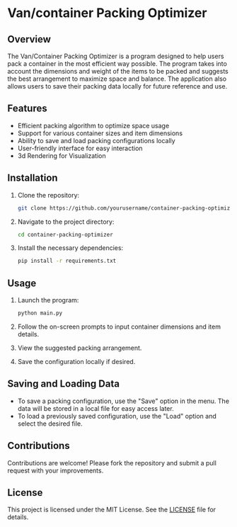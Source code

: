 # Van/container Packing Optimizer

## Overview

The Van/Container Packing Optimizer is a program designed to help users pack a container in the most efficient way possible. The program takes into account the dimensions and weight of the items to be packed and suggests the best arrangement to maximize space and balance. The application also allows users to save their packing data locally for future reference and use.

## Features

- Efficient packing algorithm to optimize space usage
- Support for various container sizes and item dimensions
- Ability to save and load packing configurations locally
- User-friendly interface for easy interaction
- 3d Rendering for Visualization

## Installation

1. Clone the repository:

   ```bash
   git clone https://github.com/yourusername/container-packing-optimizer.git
   ```

2. Navigate to the project directory:

   ```bash
   cd container-packing-optimizer
   ```

3. Install the necessary dependencies:

   ```bash
   pip install -r requirements.txt
   ```

## Usage

1. Launch the program:

   ```bash
   python main.py
   ```

2. Follow the on-screen prompts to input container dimensions and item details.

3. View the suggested packing arrangement.

4. Save the configuration locally if desired.

## Saving and Loading Data

- To save a packing configuration, use the "Save" option in the menu. The data will be stored in a local file for easy access later.
- To load a previously saved configuration, use the "Load" option and select the desired file.

## Contributions

Contributions are welcome! Please fork the repository and submit a pull request with your improvements.

## License

This project is licensed under the MIT License. See the [LICENSE](LICENSE) file for details.
